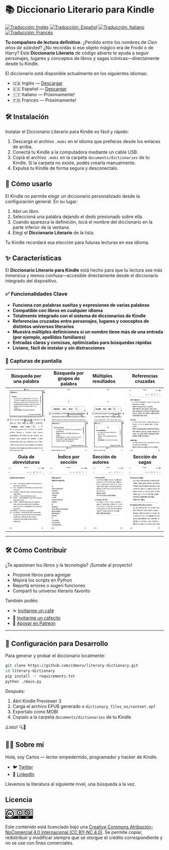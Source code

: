 # 📚 Diccionario Literario para Kindle

[![Traducción: Inglés](https://img.shields.io/badge/traducción-en-blue.svg)](README.md)
[![Traducción: Español](https://img.shields.io/badge/traducción-es-red.svg)](README.es.md)
[![Traducción: Italiano](https://img.shields.io/badge/traducción-it-green.svg)](README.it.md)
[![Traducción: Francés](https://img.shields.io/badge/traducción-fr-darkblue.svg)](README.fr.md)

**Tu compañero de lectura definitivo.**
¿Perdido entre los nombres de _Cien años de soledad_? ¿No recordás si ese objeto mágico era de Frodo o de Harry? Este **Diccionario Literario** de código abierto te ayuda a seguir personajes, lugares y conceptos de libros y sagas icónicas—directamente desde tu Kindle.

El diccionario está disponible actualmente en los siguientes idiomas:

- 🇬🇧 Inglés — [Descargar](https://github.com/cdmoro/literary-dictionary/releases/download/v1.0.0/Bonadeo.Carlos.-.Literary.Dictionary.EN.v1.0.0.mobi)
- 🇪🇸 Español — [Descargar](https://github.com/cdmoro/literary-dictionary/releases/download/v1.0.0/Bonadeo.Carlos.-.Diccionario.Literario.ES.v1.0.0.mobi)
- 🇮🇹 Italiano — Próximamente!
- 🇫🇷 Francés — Próximamente!

## 🛠️ Instalación

Instalar el Diccionario Literario para Kindle es fácil y rápido:

1. Descargá el archivo `.mobi` en el idioma que prefieras desde los enlaces de arriba.
1. Conectá tu Kindle a la computadora mediante un cable USB.
1. Copiá el archivo `.mobi` en la carpeta `documents/dictionaries` de tu Kindle. Si la carpeta no existe, podés crearla manualmente.
1. Expulsá tu Kindle de forma segura y desconectalo.

## 🧭 Cómo usarlo

El Kindle no permite elegir un diccionario personalizado desde la configuración general. En su lugar:

1. Abrí un libro.
1. Seleccioná una palabra dejando el dedo presionado sobre ella.
1. Cuando aparezca la definición, tocá el nombre del diccionario en la parte inferior de la ventana.
1. Elegí el **Diccionario Literario** de la lista.

Tu Kindle recordará esa elección para futuras lecturas en ese idioma.

## ✨ Características

El **Diccionario Literario para Kindle** está hecho para que tu lectura sea más inmersiva y menos confusa—accesible directamente desde el diccionario integrado del dispositivo.

### ✅ Funcionalidades Clave

- **Funciona con palabras sueltas y expresiones de varias palabras**  
- **Compatible con libros en cualquier idioma**
- **Totalmente integrado con el sistema de diccionarios de Kindle**
- **Referencias cruzadas entre personajes, lugares y conceptos de distintos universos literarios**
- **Muestra múltiples definiciones si un nombre tiene más de una entrada (por ejemplo, apellidos familiares)**
- **Entradas claras y concisas, optimizadas para búsquedas rápidas**
- **Liviano, fácil de instalar y sin distracciones**

### 📸 Capturas de pantalla

| Búsqueda por una palabra | Búsqueda por grupos de palabra | Múltiples resultados | Referencias cruzadas |
|:--------------------:|:-------------------:|:---------------------------|:---------:|
|<img src="./screenshots/es/01_definition.png" height="200px">|<img src="./screenshots/es/02_definition_group_of_words.png" height="200px">|<img src="./screenshots/es/03_multiple_definitions.png" height="200px">|<img src="./screenshots/es/04_dict.png" height="200px">|
| **Guía de abreviaturas** | **Índice por sección** | **Sección de autores** | **Sección de sagas** |
|<img src="./screenshots/es/05_abbr_guide.png" height="200px">|<img src="./screenshots/es/06_entry_index.png" height="200px">|<img src="./screenshots/es/07_authors.png" height="200px">|<img src="./screenshots/es/08_sagas.png" height="200px">|

---

## 🛠️ Cómo Contribuir

¿Te apasionan los libros y la tecnología? ¡Sumate al proyecto!

- Proponé libros para agregar  
- Mejorá los scripts en Python  
- Reportá errores o sugerí funciones  
- Compartí tu universo literario favorito  

También podés:
- ☕ [Invitarme un café](https://buymeacoffee.com/cdmoro)  
- 🧉 [Invitarme un cafecito](http://cafecito.app/cdmoro)  
- 🎁 [Apoyar en Patreon](https://patreon.com/cdmoro)  

---

## 🧪 Configuración para Desarrollo

Para generar y probar el diccionario localmente:

```bash
git clone https://github.com/cdmoro/literary-dictionary.git
cd literary-dictionary
pip install -r requirements.txt
python ./main.py
```

Después:

1. Abrí Kindle Previewer 3
1. Cargá el archivo EPUB generado o `dictionary_files_es/content.opf`
1. Exportalo como MOBI
1. Copialo a la carpeta `documents/dictionaries` de tu Kindle

¡Listo! 🔍📖

## 🙋‍♂️ Sobre mí

Hola, soy Carlos — lector empedernido, programador y hacker de Kindle.

- 🐦 [Twitter](https://twitter.com/CarlosBonadeo)
- 💼 [LinkedIn](https://www.linkedin.com/in/cdbonadeo/)

Llevemos la literatura al siguiente nivel, una búsqueda a la vez.

## Licencia

![CC BY-NC-SA](assets/cc_banner.png)

Este contenido está licenciado bajo una [Creative Commons Atribución-NoComercial 4.0 Internacional (CC BY-NC 4.0)](https://creativecommons.org/licenses/by-nc/4.0/deed.es). Se permite copiar, redistribuir y modificar siempre que se otorgue el crédito correspondiente y no se use con fines comerciales.
